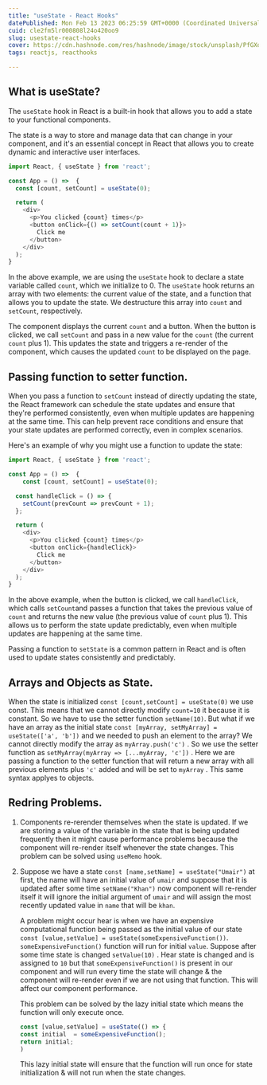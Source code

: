 ```yaml
---
title: "useState - React Hooks"
datePublished: Mon Feb 13 2023 06:25:59 GMT+0000 (Coordinated Universal Time)
cuid: cle2fm5lr000808l24o420oo9
slug: usestate-react-hooks
cover: https://cdn.hashnode.com/res/hashnode/image/stock/unsplash/PfGXoM4ZPCc/upload/27dd11e2184ce9f31d380442d20dba31.jpeg
tags: reactjs, reacthooks

---
```


## What is useState?

The `useState` hook in React is a built-in hook that allows you to add a state to your functional components.

The state is a way to store and manage data that can change in your component, and it's an essential concept in React that allows you to create dynamic and interactive user interfaces.

```javascript
import React, { useState } from 'react';

const App = () =>  {
  const [count, setCount] = useState(0);

  return (
    <div>
      <p>You clicked {count} times</p>
      <button onClick={() => setCount(count + 1)}>
        Click me
      </button>
    </div>
  );
}
```

In the above example, we are using the `useState` hook to declare a state variable called `count`, which we initialize to 0. The `useState` hook returns an array with two elements: the current value of the state, and a function that allows you to update the state. We destructure this array into `count` and `setCount`, respectively.

The component displays the current `count` and a button. When the button is clicked, we call `setCount` and pass in a new value for the `count` (the current `count` plus 1). This updates the state and triggers a re-render of the component, which causes the updated `count` to be displayed on the page.

## Passing function to setter function.

When you pass a function to `setCount` instead of directly updating the state, the React framework can schedule the state updates and ensure that they're performed consistently, even when multiple updates are happening at the same time. This can help prevent race conditions and ensure that your state updates are performed correctly, even in complex scenarios.

Here's an example of why you might use a function to update the state:

```javascript
import React, { useState } from 'react';

const App = () =>  {  
    const [count, setCount] = useState(0);

  const handleClick = () => {
    setCount(prevCount => prevCount + 1);
  };

  return (
    <div>
      <p>You clicked {count} times</p>
      <button onClick={handleClick}>
        Click me
      </button>
    </div>
  );
}
```

In the above example, when the button is clicked, we call `handleClick`, which calls `setCount`and passes a function that takes the previous value of `count` and returns the new value (the previous value of `count` plus 1). This allows us to perform the state update predictably, even when multiple updates are happening at the same time.

Passing a function to `setState` is a common pattern in React and is often used to update states consistently and predictably.

## Arrays and Objects as State.

When the state is initialized `const [count,setCount] = useState(0)` we use const. This means that we cannot directly modify `count=10` it because it is constant. So we have to use the setter function `setName(10)`. But what if we have an array as the initial state `const [myArray, setMyArray] = useState(['a', 'b'])` and we needed to push an element to the array? We cannot directly modify the array as `myArray.push('c')` . So we use the setter function as `setMyArray(myArray => [...myArray, 'c'])` . Here we are passing a function to the setter function that will return a new array with all previous elements plus `'c'` added and will be set to `myArray` . This same syntax applyes to objects.

## Redring Problems.

1. Components re-rerender themselves when the state is updated. If we are storing a value of the variable in the state that is being updated frequently then it might cause performance problems because the component will re-render itself whenever the state changes. This problem can be solved using `useMemo` hook.
    
2. Suppose we have a state `const [name,setName] = useState("Umair")` at first, the name will have an initial value of `umair` and suppose that it is updated after some time `setName("Khan")` now component will re-render itself it will ignore the initial argument of `umair` and will assign the most recently updated value in `name` that will be `khan`.
    
    A problem might occur hear is when we have an expensive computational function being passed as the initial value of our state `const [value,setValue] = useState(someExpensiveFunction())`. `someExpensiveFunction()` function will run for initial `value`. Suppose after some time state is changed `setValue(10)` . Hear state is changed and is assigned to `10` but that `someExpensiveFunction()` is present in our component and will run every time the state will change & the component will re-render even if we are not using that function. This will affect our component performance.
    
    This problem can be solved by the lazy initial state which means the function will only execute once.
    
    ```javascript
    const [value,setValue] = useState(() => { 
    const initial  = someExpensiveFunction();
    return initial;
    )
    ```
    
    This lazy initial state will ensure that the function will run once for state initialization & will not run when the state changes.